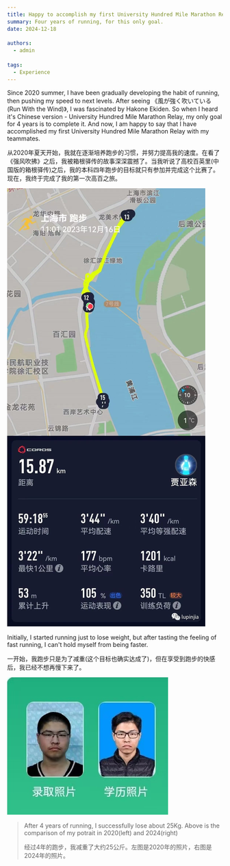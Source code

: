 ```yaml
---
title: Happy to accomplish my first University Hundred Mile Marathon Relay!
summary: Four years of running, for this only goal. 
date: 2024-12-18

authors:
  - admin

tags:
  - Experience
---
```


Since 2020 summer, I have been gradually developing the habit of running, then pushing my speed to next levels. After seeing 《風が強く吹いている (Run With the Wind)》, I was fascinated by Hakone Ekiden. So when I heard it's Chinese version - University Hundred Mile Marathon Relay, my only goal for 4 years is to complete it. And now, I am happy to say that I have accomplished my first University Hundred Mile Marathon Relay with my teammates.

从2020年夏天开始，我就在逐渐培养跑步的习惯，并努力提高我的速度。在看了《强风吹拂》之后，我被箱根驿传的故事深深震撼了。当我听说了高校百英里(中国版的箱根驿传)之后，我的本科四年跑步的目标就只有参加并完成这个比赛了。现在，我终于完成了我的第一次高百之旅。

![](./640.jpg)

Initially, I started running just to lose weight, but after tasting the feeling of fast running, I can't hold myself from being faster. 

一开始，我跑步只是为了减重(这个目标也确实达成了)，但在享受到跑步的快感后，我已经不想再慢下来了。

![](./comparison.jpg)

> After 4 years of running, I successfully lose about 25Kg. Above is the comparison of my potrait in 2020(left) and 2024(right)
> 
> 经过4年的跑步，我减重了大约25公斤。左图是2020年的照片，右图是2024年的照片。
